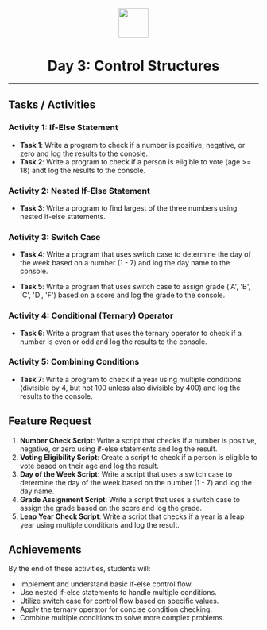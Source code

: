 <div align="center">
  <img height="60" src="https://img.icons8.com/color/344/javascript.png">
  <h1>Day 3: Control Structures</h1>
</div>

---

## Tasks / Activities

### Activity 1: If-Else Statement

- **Task 1**: Write a program to check if a number is positive, negative, or zero and log the results to the conosle.
- **Task 2**: Write a program to check if a person is eligible to vote (age >= 18) andt log the results to the console.

### Activity 2: Nested If-Else Statement

- **Task 3**: Write a program to find largest of the three numbers using nested if-else statements.

### Activity 3: Switch Case

- **Task 4**: Write a program that uses switch case to determine the day of the week based on a number (1 - 7) and log the day name to the console.

- **Task 5**: Write a program that uses switch case to assign grade ('A', 'B', 'C', 'D', 'F') based on a score and log the grade to the console.

### Activity 4: Conditional (Ternary) Operator

- **Task 6**: Write a program that uses the ternary operator to check if a number is even or odd and log the results to the console.

### Activity 5: Combining Conditions

- **Task 7**: Write a program to check if a year using multiple conditions (divisible by 4, but not 100 unless also divisible by 400) and log the results to the console.

## Feature Request

1. **Number Check Script**: Write a script that checks if a number is positive, negative, or zero using if-else statements and log the result.
2. **Voting Eligibility Script**: Create a script to check if a person is eligible to vote based on their age and log the result.
3. **Day of the Week Script**: Write a script that uses a switch case to determine the day of the week based on the number (1 - 7) and log the day name.
4. **Grade Assignment Script**: Write a script that uses a switch case to assign the grade based on the score and log the grade.
5. **Leap Year Check Script**: Write a script that checks if a year is a leap year using multiple conditions and log the result.

## Achievements

By the end of these activities, students will:

- Implement and understand basic if-else control flow.
- Use nested if-else statements to handle multiple conditions.
- Utilize switch case for control flow based on specific values.
- Apply the ternary operator for concise condition checking.
- Combine multiple conditions to solve more complex problems.
